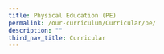 ```yaml
---
title: Physical Education (PE)
permalink: /our-curriculum/Curricular/pe/
description: ""
third_nav_title: Curricular
---
```


